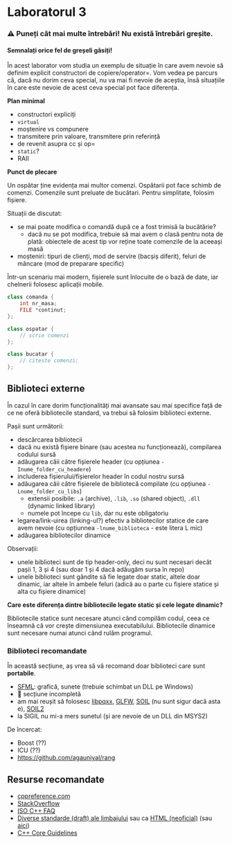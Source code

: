# Laboratorul 3

### ⚠ Puneți cât mai multe întrebări! Nu există întrebări greșite.
#### Semnalați orice fel de greșeli găsiți!

În acest laborator vom studia un exemplu de situație în care avem nevoie să definim explicit constructori de copiere/operator=. Vom vedea pe parcurs că, dacă nu dorim ceva special, nu va mai fi nevoie de aceștia, însă situațiile în care este nevoie de acest ceva special pot face diferența.

**Plan minimal**
- constructori expliciți
- `virtual`
- moștenire vs compunere
- transmitere prin valoare, transmitere prin referință
- de revenit asupra cc și op=
- `static`?
- RAII

**Punct de plecare**

Un ospătar ține evidența mai multor comenzi. Ospătarii pot face schimb de comenzi. Comenzile sunt preluate de bucătari. Pentru simplitate, folosim fișiere.

Situații de discutat:
- se mai poate modifica o comandă după ce a fost trimisă la bucătărie?
  - dacă nu se pot modifica, trebuie să mai avem o clasă pentru nota de plată: obiectele de acest tip vor reține toate comenzile de la aceeași masă
- moșteniri: tipuri de clienți, mod de servire (bacșiș diferit), feluri de mâncare (mod de preparare specific)

Într-un scenariu mai modern, fișierele sunt înlocuite de o bază de date, iar chelnerii folosesc aplicații mobile.
```c++
class comanda {
    int nr_masa;
    FILE *continut;
};

class ospatar {
    // scrie comenzi
};

class bucatar {
    // citeste comenzi;
};
```

## Biblioteci externe

În cazul în care dorim funcționalități mai avansate sau mai specifice față de ce ne oferă bibliotecile standard, va trebui să folosim biblioteci externe.

Pașii sunt următorii:
- descărcarea bibliotecii
- dacă nu există fișiere binare (sau acestea nu funcționează), compilarea codului sursă
- adăugarea căii către fișierele header (cu opțiunea `-Inume_folder_cu_headere`)
- includerea fișierului/fișierelor header în codul nostru sursă
- adăugarea căii către fișierele de bibliotecă compilate (cu opțiunea `-Lnume_folder_cu_libs`)
  - extensii posibile: `.a` (archive), `.lib`, `.so` (shared object), `.dll` (dynamic linked library)
  - numele pot începe cu `lib`, dar nu este obligatoriu
- legarea/link-uirea (linking-ul?) efectiv a bibliotecilor statice de care avem nevoie (cu opțiunnea `-lnume_biblioteca` - este litera L mic)
- adăugarea bibliotecilor dinamice

Observații:
- unele biblioteci sunt de tip header-only, deci nu sunt necesari decât pașii 1, 3 și 4 (sau doar 1 și 4 dacă adăugăm sursa în repo)
- unele biblioteci sunt gândite să fie legate doar static, altele doar dinamic, iar altele în ambele feluri (adică au o parte cu fișiere statice și alta cu fișiere dinamice)

**Care este diferența dintre bibliotecile legate static și cele legate dinamic?**

Bibliotecile statice sunt necesare atunci când compilăm codul, ceea ce înseamnă că vor crește dimensiunea executabilului. Bibliotecile dinamice sunt necesare numai atunci când rulăm programul.

### Biblioteci recomandate

În această secțiune, aș vrea să vă recomand doar biblioteci care sunt **portabile**.

- [SFML](https://www.sfml-dev.org/): grafică, sunete (trebuie schimbat un DLL pe Windows)
- 🚧 secțiune incompletă
- am mai reușit să folosesc [libpqxx](https://github.com/jtv/libpqxx), [GLFW](https://www.glfw.org/download.html), [SOIL](https://github.com/kbranigan/Simple-OpenGL-Image-Library) (nu sunt sigur dacă asta e), [SOIL2](https://github.com/SpartanJ/SOIL2)
- la SIGIL nu mi-a mers sunetul (și are nevoie de un DLL din MSYS2)

De încercat:
- Boost (??)
- ICU (??)
- https://github.com/agauniyal/rang


## Resurse recomandate
- [cppreference.com](https://en.cppreference.com/w/cpp)
- [StackOverflow](https://stackoverflow.com/questions/tagged/cpp?tab=Votes)
- [ISO C++ FAQ](https://isocpp.org/faq/)
- [Diverse standarde (draft) ale limbajului](https://en.cppreference.com/w/cpp/links) sau ca [HTML (neoficial)](https://github.com/timsong-cpp/cppwp) (sau [aici](https://stackoverflow.com/questions/81656/where-do-i-find-the-current-c-or-c-standard-documents#4653479))
- [C++ Core Guidelines](https://isocpp.github.io/CppCoreGuidelines/CppCoreGuidelines)
